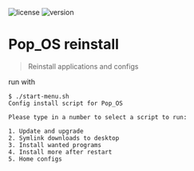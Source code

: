 ![license](https://img.shields.io/github/license/lil5/popos-reinstall.svg?style=flat-square) ![version](https://img.shields.io/badge/version-1-lightgrey.svg?style=flat-square)

# Pop_OS reinstall

> Reinstall applications and configs

run with

```shell
$ ./start-menu.sh
Config install script for Pop_OS

Please type in a number to select a script to run:

1. Update and upgrade
2. Symlink downloads to desktop
3. Install wanted programs
4. Install more after restart
5. Home configs

```
